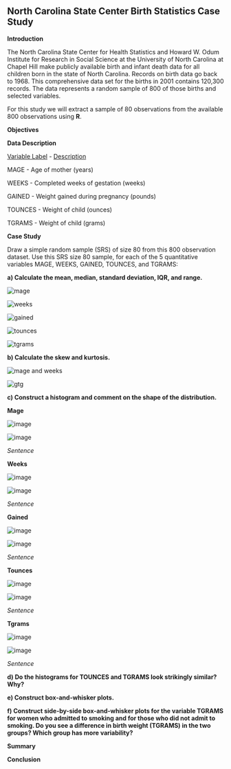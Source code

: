 ## North Carolina State Center Birth Statistics Case Study

**Introduction**

The North Carolina State Center for Health Statistics and Howard W. Odum Institute for Research in 
Social Science at the University of North Carolina at Chapel Hill make publicly available birth and infant 
death data for all children born in the state of North Carolina. Records on birth data go back to 1968. 
This comprehensive data set for the births in 2001 contains 120,300 records. The data represents a 
random sample of 800 of those births and selected variables.

For this study we will extract a sample of 80 observations from the available 800 observations using **R**.

**Objectives**



**Data Description**

<ins>Variable Label</ins> - <ins>Description

MAGE - Age of mother (years)

WEEKS - Completed weeks of gestation (weeks)

GAINED - Weight gained during pregnancy (pounds)

TOUNCES - Weight of child (ounces)

TGRAMS - Weight of child (grams)

**Case Study**

Draw a simple random sample (SRS) of size 80 from this 800 observation dataset. Use this SRS size 80 sample, for each of the 5 quantitative variables MAGE, WEEKS, GAINED, TOUNCES, and TGRAMS:

**a)   Calculate the mean, median, standard deviation, IQR, and range.**

![mage](https://github.com/efejzic/Birth-Statistics-Case-Study/assets/119814593/e61fcab6-468c-43b0-944f-ff6dc7f2d4c2)

![weeks](https://github.com/efejzic/Birth-Statistics-Case-Study/assets/119814593/8e8baf3b-1d29-4e33-9f37-1cbdd510613c)

![gained](https://github.com/efejzic/Birth-Statistics-Case-Study/assets/119814593/373446f1-6a06-410f-be71-93d700769a94)

![tounces](https://github.com/efejzic/Birth-Statistics-Case-Study/assets/119814593/46f287ca-9ddd-4ccf-b857-2eb2a9700759)

![tgrams](https://github.com/efejzic/Birth-Statistics-Case-Study/assets/119814593/0aafcbc3-72e6-4fa8-86ad-659775a5927b)

**b)   Calculate the skew and kurtosis.**

![mage and weeks](https://github.com/efejzic/Birth-Statistics-Case-Study/assets/119814593/b2d36045-c135-4c3c-aca4-9fc876634c1e)

![gtg](https://github.com/efejzic/Birth-Statistics-Case-Study/assets/119814593/1fa88077-47a4-41a4-a545-d1e459ed2a00)

**c)   Construct a histogram and comment on the shape of the distribution.**

**Mage**

![image](https://github.com/efejzic/Birth-Statistics-Case-Study/assets/119814593/2db2f0d4-c9ef-43b1-bb07-f5db4b1199be)

![image](https://github.com/efejzic/Birth-Statistics-Case-Study/assets/119814593/8b6d953a-1848-43ac-86cd-607b9e258661)

_Sentence_

**Weeks**

![image](https://github.com/efejzic/Birth-Statistics-Case-Study/assets/119814593/f94161f6-22b9-4426-865d-1607d3bfb776)

![image](https://github.com/efejzic/Birth-Statistics-Case-Study/assets/119814593/b01035fb-75af-4d45-aaeb-840b0a873b3b)

_Sentence_

**Gained**

![image](https://github.com/efejzic/Birth-Statistics-Case-Study/assets/119814593/b6dd8ae6-b852-46c6-bd6b-cd6ef4376603)

![image](https://github.com/efejzic/Birth-Statistics-Case-Study/assets/119814593/2e676906-8577-4a07-b7cf-cf70b4aa1335)

_Sentence_

**Tounces**

![image](https://github.com/efejzic/Birth-Statistics-Case-Study/assets/119814593/1ef37a3a-ff43-4091-9f76-75176416ceda)

![image](https://github.com/efejzic/Birth-Statistics-Case-Study/assets/119814593/ec964325-de29-46f4-9b7c-bb7d0a3215ae)

_Sentence_

**Tgrams**

![image](https://github.com/efejzic/Birth-Statistics-Case-Study/assets/119814593/75a91edf-035b-4b2b-b8ba-59342f35b290)

![image](https://github.com/efejzic/Birth-Statistics-Case-Study/assets/119814593/adcb5a83-2a04-4045-9124-f70fe33aa64a)

_Sentence_


**d)   Do the histograms for TOUNCES and TGRAMS look strikingly similar? Why?**

**e)   Construct box-and-whisker plots.**

**f)   Construct side-by-side box-and-whisker plots for the variable TGRAMS for women who admitted to smoking and for those who did not admit to smoking. Do you see a difference in birth weight (TGRAMS) in the two groups? Which group has more variability?**

**Summary**

**Conclusion**

